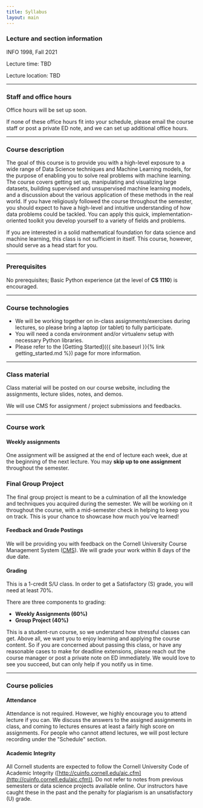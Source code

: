 ```yaml
---
title: Syllabus
layout: main
---
```

### Lecture and section information
INFO 1998, Fall 2021

Lecture time: TBD

Lecture location: TBD

----------------------------------------------------------------------------------------
### Staff and office hours

Office hours will be set up soon.

If none of these office hours fit into your schedule, please email the course staff or post a private ED note, and we can set up additional office hours.

----------------------------------------------------------------------------------------
### Course description

The goal of this course is to provide you with a high-level exposure to a wide range of Data Science techniques and Machine Learning models, for the purpose of enabling you to solve real problems with machine learning. The course covers getting set up, manipulating and visualizing large datasets, building supervised and unsupervised machine learning models, and a discussion about the various application of these methods in the real world. If you have religiously followed the course throughout the semester, you should expect to have a high-level and intuitive understanding of how data problems could be tackled. You can apply this quick, implementation-oriented toolkit you develop yourself to a variety of fields and problems.

If you are interested in a solid mathematical foundation for data science and machine learning, this class is not sufficient in itself. This course, however, should serve as a head start for you.

----------------------------------------------------------------------------------------
### Prerequisites

No prerequisites; Basic Python experience (at the level of **CS 1110**) is encouraged.

----------------------------------------------------------------------------------------
### Course technologies

- We will be working together on in-class assignments/exercises during lectures, so please
bring a laptop (or tablet) to fully participate.
- You will need a conda environment and/or virtualenv setup with necessary Python libraries.
- Please refer to the [Getting Started]({{ site.baseurl }}{% link getting_started.md %})
page for more information.

----------------------------------------------------------------------------------------
### Class material

Class material will be posted on our course website, including the assignments, lecture
slides, notes, and demos.

We will use CMS for assignment / project submissions and feedbacks.

----------------------------------------------------------------------------------------
### Course work

#### Weekly assignments
One assignment will be assigned at the end of lecture each week, due at the beginning of the next lecture. You may <strong>skip up to one assignment</strong> throughout the semester.

<!-- ### Mid-Semester Group Project
There will be one mid-semester project, focused on data cleaning, data manipulation, and data visualization. -->

### Final Group Project
The final group project is meant to be a culmination of all the knowledge and 
techniques you acquired during the semester. We will be working on it throughout 
the course, with a mid-semester check in helping to keep you on track.
This is your chance to showcase how much you've learned!

#### Feedback and Grade Postings

We will be providing you with feedback on the Cornell University Course Management System
([CMS](https://cmsx.cs.cornell.edu/)). We will grade your work within 8 days of the due date.

#### Grading

This is a 1-credit S/U class. In order to get a Satisfactory (S) grade, you will need at least 70%.

There are three components to grading:
- **Weekly Assignments (60%)**
- **Group Project (40%)**

This is a student-run course, so we understand how stressful classes can get. Above all, we want you to enjoy learning and applying the course content. So if you are concerned about passing this class, or have any reasonable cases to make for deadline extensions, please reach out the course manager or post a private note on ED immediately. We would love to see you succeed, but can only help if you notify us in time.



----------------------------------------------------------------------------------------
### Course policies

#### Attendance

Attendance is not required. However, we highly encourage you to attend lecture if you can. We discuss the answers to the assigned assignments in class, and coming to lectures ensures at least a fairly high score on assignments. For people who cannot attend lectures, we will post lecture recording under the "Schedule" section.

#### Academic Integrity

All Cornell students are expected to follow the Cornell University Code of Academic Integrity
([http://cuinfo.cornell.edu/aic.cfm](http://cuinfo.cornell.edu/aic.cfm)). Do not refer to notes from previous semesters or data science projects available online. Our instructors have caught these in the past and the penalty for plagiarism is an unsatisfactory (U) grade.

